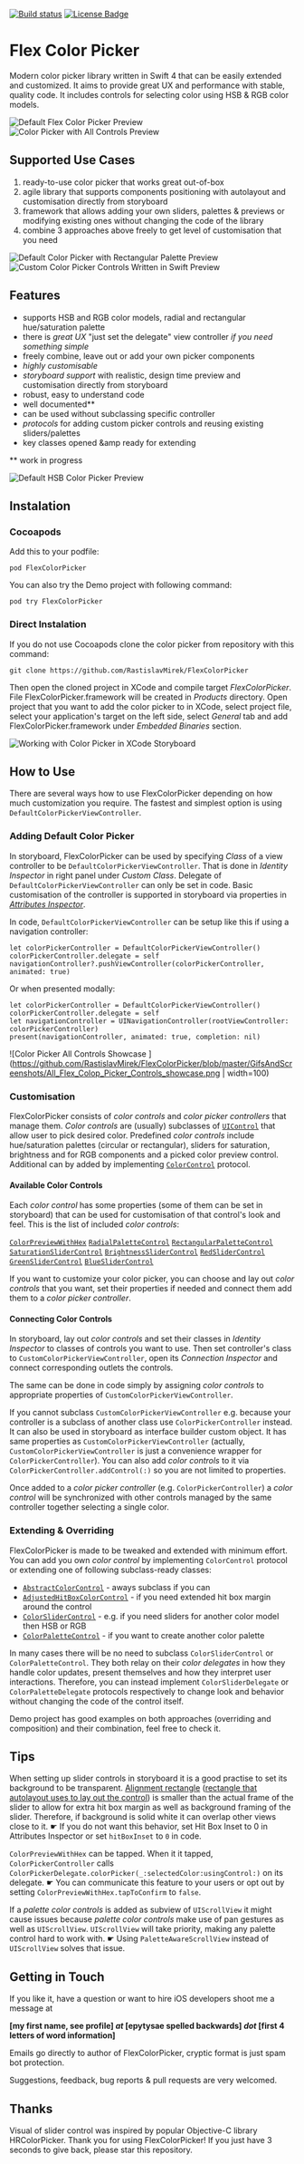 [![Build status](https://build.appcenter.ms/v0.1/apps/70a55ab5-1147-43c7-8d31-535b26dc90e9/branches/master/badge)](https://appcenter.ms) 
[![License Badge](https://img.shields.io/badge/license-MIT-blue.svg)](https://github.com/RastislavMirek/FlexColorPicker/blob/master/LICENSE)
# Flex Color Picker
Modern color picker library written in Swift 4 that can be easily extended and customized. It aims to provide great UX and performance with stable, quality code. It includes controls for selecting color using HSB & RGB color models.     

![Default Flex Color Picker Preview](https://github.com/RastislavMirek/FlexColorPicker/blob/master/GifsAndScreenshots/Flex_color_picker_for_swift_preview1.gif)
![Color Picker with All Controls Preview](https://github.com/RastislavMirek/FlexColorPicker/blob/master/GifsAndScreenshots/Flex_color_picker_for_swift_preview2.gif)

## Supported Use Cases
1. ready-to-use color picker that works great out-of-box
2. agile library that supports components positioning with autolayout and customisation directly from storyboard
3. framework that allows adding your own sliders, palettes &amp; previews or modifying existing ones without changing the code of the library
4. combine 3 approaches above freely to get level of customisation that you need

![Default Color Picker with Rectangular Palette Preview](https://github.com/RastislavMirek/FlexColorPicker/blob/master/GifsAndScreenshots/Flex_color_picker_for_swift_preview3.gif)
![Custom Color Picker Controls Written in Swift Preview](https://github.com/RastislavMirek/FlexColorPicker/blob/master/GifsAndScreenshots/Flex_color_picker_for_swift_preview4.gif)

## Features
- supports HSB and RGB color models, radial and rectangular hue/saturation palette
- there is _great UX_ "just set the delegate" view controller _if you need something simple_
- freely combine, leave out or add your own picker components
- _highly customisable_
- _storyboard support_ with realistic, design time preview and customisation directly from storyboard
- robust, easy to understand code
- well documented**
- can be used without subclassing specific controller
- _protocols_ for adding custom picker controls and reusing existing sliders/palettes
- key classes opened &amp ready for extending

** work in progress

![Default HSB Color Picker Preview](https://github.com/RastislavMirek/FlexColorPicker/blob/master/GifsAndScreenshots/Combined_Color_Picker_Preview.jpg)

## Instalation

### Cocoapods
Add this to your podfile:

    pod FlexColorPicker

You can also try the Demo project with following command:

    pod try FlexColorPicker

### Direct Instalation
If you do not use Cocoapods clone the color picker from repository with this command:

    git clone https://github.com/RastislavMirek/FlexColorPicker

Then open the cloned project in XCode and compile target _FlexColorPicker_. File FlexColorPicker.framework will be created in _Products_ directory. Open project that you want to add the color picker to in XCode, select project file, select your application's target on the left side, select _General_ tab and add FlexColorPicker.framework under _Embedded Binaries_ section.  

![Working with Color Picker in XCode Storyboard](https://github.com/RastislavMirek/FlexColorPicker/blob/master/GifsAndScreenshots/Working_with_flex_color_picker_from_storyboard.png)

## How to Use
There are several ways how to use FlexColorPicker depending on how much customization you require. The fastest and simplest option is using `DefaultColorPickerViewController`.

### Adding Default Color Picker
In storyboard, FlexColorPicker can be used by specifying _Class_ of a view controller to be `DefaultColorPickerViewController`. That is done in _Identity Inspector_ in right panel under _Custom Class_. Delegate of `DefaultColorPickerViewController` can only be set in code. Basic customisation of the controller is supported in storyboard via properties in [_Attributes Inspector_](https://www.quora.com/Where-is-an-attributes-inspector-in-Xcode).

In code,  `DefaultColorPickerViewController` can be setup like this if using a navigation controller:

    let colorPickerController = DefaultColorPickerViewController()
    colorPickerController.delegate = self
    navigationController?.pushViewController(colorPickerController, animated: true)

Or when presented modally:

    let colorPickerController = DefaultColorPickerViewController()
    colorPickerController.delegate = self
    let navigationController = UINavigationController(rootViewController: colorPickerController)
    present(navigationController, animated: true, completion: nil)

![Color Picker All Controls Showcase ](https://github.com/RastislavMirek/FlexColorPicker/blob/master/GifsAndScreenshots/All_Flex_Colop_Picker_Controls_showcase.png | width=100)

### Customisation
FlexColorPicker consists of _color controls_ and _color picker controllers_ that manage them. _Color controls_ are (usually) subclasses of [`UIControl`](https://developer.apple.com/documentation/uikit/uicontrol) that allow user to pick desired color. Predefined _color controls_ include hue/saturation palettes (circular or rectangular), sliders for saturation, brightness and for RGB components and a picked color preview control. Additional can by added by implementing [`ColorControl`](https://github.com/RastislavMirek/FlexColorPicker/blob/master/FlexColorPicker/Classes/Controls/ColorControl.swift) protocol.

#### Available Color Controls

Each _color control_ has some properties (some of them can be set in storyboard) that can be used for customisation of that control's look and feel.
This is the list of included _color controls_:

[`ColorPreviewWithHex`](https://github.com/RastislavMirek/FlexColorPicker/blob/master/FlexColorPicker/Classes/Controls/ColorPreviewWithHex.swift)
[`RadialPaletteControl`](https://github.com/RastislavMirek/FlexColorPicker/blob/master/FlexColorPicker/Classes/Controls/PaletteControls.swift)
[`RectangularPaletteControl`](https://github.com/RastislavMirek/FlexColorPicker/blob/master/FlexColorPicker/Classes/Controls/PaletteControls.swift)
[`SaturationSliderControl`](https://github.com/RastislavMirek/FlexColorPicker/blob/master/FlexColorPicker/Classes/Controls/ComponentSliderControls.swift)
[`BrightnessSliderControl`](https://github.com/RastislavMirek/FlexColorPicker/blob/master/FlexColorPicker/Classes/Controls/ComponentSliderControls.swift)
[`RedSliderControl`](https://github.com/RastislavMirek/FlexColorPicker/blob/master/FlexColorPicker/Classes/Controls/ComponentSliderControls.swift)
[`GreenSliderControl`](https://github.com/RastislavMirek/FlexColorPicker/blob/master/FlexColorPicker/Classes/Controls/ComponentSliderControls.swift)
[`BlueSliderControl`](https://github.com/RastislavMirek/FlexColorPicker/blob/master/FlexColorPicker/Classes/Controls/ComponentSliderControls.swift)

If you want to customize your color picker, you can choose and lay out _color controls_ that you want, set their properties if needed and connect them add them to a _color picker controller_. 

#### Connecting Color Controls
In storyboard, lay out _color controls_ and set their classes  in _Identity Inspector_ to classes of controls you want to use. Then set controller's class to  `CustomColorPickerViewController`, open its _Connection Inspector_ and connect corresponding outlets the controls.

The same can be done in code simply by assigning _color controls_ to appropriate properties of `CustomColorPickerViewController`. 

If you cannot subclass `CustomColorPickerViewController` e.g. because your controller is a subclass of another class use `ColorPickerController` instead. It can also be used in storyboard as interface builder custom object. It has same properties as  `CustomColorPickerViewController` (actually, `CustomColorPickerViewController` is just a convenience wrapper for `ColorPickerController`). You can also add  _color controls_ to it via `ColorPickerController.addControl(:)`  so you are not limited to properties.

Once added to a _color picker controller_ (e.g. `ColorPickerController`) a _color control_ will be synchronized with other controls managed by the same controller together selecting a single color.

### Extending & Overriding
FlexColorPicker is made to be tweaked and extended with minimum effort. You can add you own _color control_ by implementing `ColorControl` protocol or extending one of following subclass-ready classes:

- [`AbstractColorControl`](https://github.com/RastislavMirek/FlexColorPicker/blob/master/FlexColorPicker/Classes/Controls/AbstractColorControl.swift) - aways subclass if you can
- [`AdjustedHitBoxColorControl`](https://github.com/RastislavMirek/FlexColorPicker/blob/master/FlexColorPicker/Classes/Controls/AdjustedHitBoxColorControl.swift) - if you need extended hit box margin around the control
- [`ColorSliderControl`](https://github.com/RastislavMirek/FlexColorPicker/blob/master/FlexColorPicker/Classes/Controls/ColorSliderControl.swift) - e.g. if you need sliders for another color model then HSB or RGB
- [`ColorPaletteControl`](https://github.com/RastislavMirek/FlexColorPicker/blob/master/FlexColorPicker/Classes/Controls/ColorPaletteControl.swift) - if you want to create another color palette

In many cases there will be no need to subclass `ColorSliderControl` or `ColorPaletteControl`. They both relay on their _color delegates_ in how they handle color updates, present themselves and how they interpret user interactions. Therefore, you can instead implement `ColorSliderDelegate` or `ColorPaletteDelegate` protocols respectively to change look and behavior without changing the code of the control itself. 

Demo project has good examples on both approaches (overriding and composition) and their combination, feel free to check it. 

## Tips
When setting up slider controls in storyboard it is a good practise to set its background to be transparent. [Alignment rectangle](https://developer.apple.com/documentation/uikit/uiview/1622648-alignmentrectinsets) ([rectangle that autolayout uses to lay out the control](https://useyourloaf.com/blog/auto-layout-and-alignment-rectangles/)) is smaller than the actual frame of the slider to allow for extra hit box margin as well as background framing of the slider. Therefore, if background is solid white it can overlap other views close to it. 
☛ If you do not want this behavior, set Hit Box Inset to 0 in Attributes Inspector or set `hitBoxInset` to `0` in code.

`ColorPreviewWithHex` can be tapped. When it it tapped, `ColorPickerController` calls `ColorPickerDelegate.colorPicker(_:selectedColor:usingControl:)` on its delegate. 
☛ You can communicate this feature to your users or opt out by setting `ColorPreviewWithHex.tapToConfirm` to `false`. 

If a _palette color controls_ is added as subview of  `UIScrollView` it might cause issues because  _palette color controls_ make use of pan gestures as well as `UIScrollView`. `UIScrollView` will take priority, making any palette control hard to work with. 
☛ Using `PaletteAwareScrollView` instead of `UIScrollView` solves that issue.    

## Getting in Touch
If you like it, have a question or want to hire iOS developers shoot me a message at

**[my first name, see profile] _at_ [epytysae spelled backwards] _dot_ [first 4 letters of word information]**

Emails go directly to author of FlexColorPicker, cryptic format is just spam bot protection. 

Suggestions, feedback, bug reports & pull requests are very welcomed.

## Thanks
Visual of slider control was inspired by popular Objective-C library HRColorPicker.  Thank you  for using FlexColorPicker! If you just have 3 seconds to give back, please star this repository.
